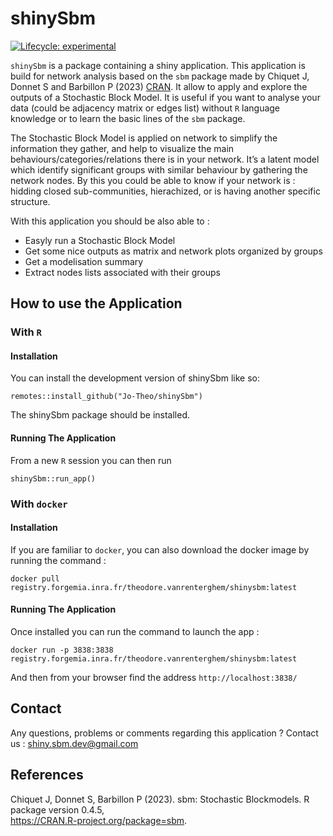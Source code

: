 # shinySbm

<!-- badges: start -->

[![Lifecycle:
experimental](https://img.shields.io/badge/lifecycle-experimental-orange.svg)](https://lifecycle.r-lib.org/articles/stages.html#experimental)
<!-- badges: end -->

`shinySbm` is a package containing a shiny application. This application
is build for network analysis based on the `sbm` package made by Chiquet
J, Donnet S and Barbillon P (2023)
[CRAN](https://CRAN.R-project.org/package=sbm). It allow to apply and
explore the outputs of a Stochastic Block Model. It is useful if you
want to analyse your data (could be adjacency matrix or edges list)
without `R` language knowledge or to learn the basic lines of the `sbm`
package.

The Stochastic Block Model is applied on network to simplify the
information they gather, and help to visualize the main
behaviours/categories/relations there is in your network. It’s a latent
model which identify significant groups with similar behaviour by
gathering the network nodes. By this you could be able to know if your
network is : hidding closed sub-communities, hierachized, or is having
another specific structure.

With this application you should be also able to :

-   Easyly run a Stochastic Block Model
-   Get some nice outputs as matrix and network plots organized by
    groups
-   Get a modelisation summary
-   Extract nodes lists associated with their groups

## How to use the Application

### With `R`

#### Installation

You can install the development version of shinySbm like so:

    remotes::install_github("Jo-Theo/shinySbm")

The shinySbm package should be installed.

#### Running The Application

From a new `R` session you can then run

    shinySbm::run_app()

### With `docker`

#### Installation

If you are familiar to `docker`, you can also download the docker image
by running the command :

    docker pull registry.forgemia.inra.fr/theodore.vanrenterghem/shinysbm:latest

#### Running The Application

Once installed you can run the command to launch the app :

    docker run -p 3838:3838 registry.forgemia.inra.fr/theodore.vanrenterghem/shinysbm:latest

And then from your browser find the address `http://localhost:3838/`

## Contact

Any questions, problems or comments regarding this application ? Contact
us : [shiny.sbm.dev@gmail.com](shiny.sbm.dev@gmail.com)

## References

Chiquet J, Donnet S, Barbillon P (2023). sbm: Stochastic Blockmodels. R
package version 0.4.5,  
<https://CRAN.R-project.org/package=sbm>.
